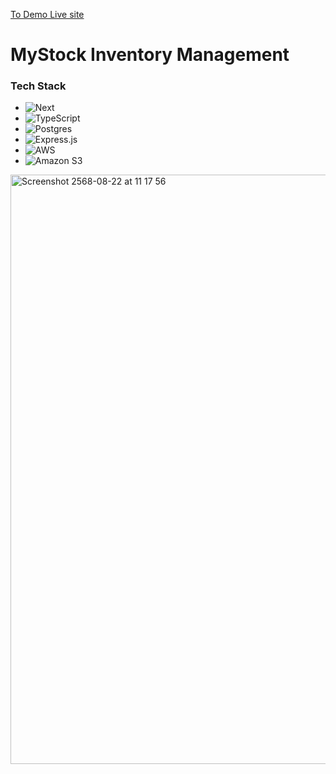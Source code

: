 [To Demo Live site](https://main.d2hwgy1m7i89rl.amplifyapp.com/)

# MyStock Inventory Management

### Tech Stack
* ![Next][Next.js]
* ![TypeScript][TypeScript]
* ![Postgres][Postgres]
* ![Express.js][Express.js]
* ![AWS][AWS]
* ![Amazon S3][Amazon S3]

<img width="1499" height="943" alt="Screenshot 2568-08-22 at 11 17 56" src="https://github.com/user-attachments/assets/70273f9f-97ca-405e-a600-50678cabe8fb" />






<!-- MARKDOWN LINKS & IMAGES -->
[Next.js]: https://img.shields.io/badge/next.js-000000?style=for-the-badge&logo=nextdotjs&logoColor=white
[TypeScript]: https://img.shields.io/badge/typescript-%23007ACC.svg?style=for-the-badge&logo=typescript&logoColor=white
[Postgres]:https://img.shields.io/badge/postgres-%23316192.svg?style=for-the-badge&logo=postgresql&logoColor=white
[Express.js]:https://img.shields.io/badge/express.js-%23404d59.svg?style=for-the-badge&logo=express&logoColor=%2361DAFB
[AWS]:https://img.shields.io/badge/AWS-%23FF9900.svg?style=for-the-badge&logo=amazon-aws&logoColor=white
[Amazon S3]:https://img.shields.io/badge/Amazon%20S3-FF9900?style=for-the-badge&logo=amazons3&logoColor=white
